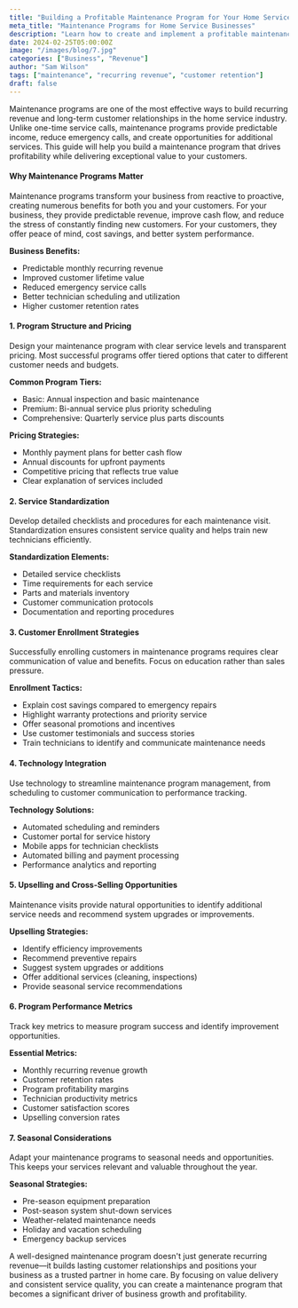 ```yaml
---
title: "Building a Profitable Maintenance Program for Your Home Service Business"
meta_title: "Maintenance Programs for Home Service Businesses"
description: "Learn how to create and implement a profitable maintenance program that increases recurring revenue, improves customer retention, and builds long-term business value."
date: 2024-02-25T05:00:00Z
image: "/images/blog/7.jpg"
categories: ["Business", "Revenue"]
author: "Sam Wilson"
tags: ["maintenance", "recurring revenue", "customer retention"]
draft: false
---
```


Maintenance programs are one of the most effective ways to build recurring revenue and long-term customer relationships in the home service industry. Unlike one-time service calls, maintenance programs provide predictable income, reduce emergency calls, and create opportunities for additional services. This guide will help you build a maintenance program that drives profitability while delivering exceptional value to your customers.

#### Why Maintenance Programs Matter

Maintenance programs transform your business from reactive to proactive, creating numerous benefits for both you and your customers. For your business, they provide predictable revenue, improve cash flow, and reduce the stress of constantly finding new customers. For your customers, they offer peace of mind, cost savings, and better system performance.

**Business Benefits:**
- Predictable monthly recurring revenue
- Improved customer lifetime value
- Reduced emergency service calls
- Better technician scheduling and utilization
- Higher customer retention rates

#### 1. Program Structure and Pricing

Design your maintenance program with clear service levels and transparent pricing. Most successful programs offer tiered options that cater to different customer needs and budgets.

**Common Program Tiers:**
- Basic: Annual inspection and basic maintenance
- Premium: Bi-annual service plus priority scheduling
- Comprehensive: Quarterly service plus parts discounts

**Pricing Strategies:**
- Monthly payment plans for better cash flow
- Annual discounts for upfront payments
- Competitive pricing that reflects true value
- Clear explanation of services included

#### 2. Service Standardization

Develop detailed checklists and procedures for each maintenance visit. Standardization ensures consistent service quality and helps train new technicians efficiently.

**Standardization Elements:**
- Detailed service checklists
- Time requirements for each service
- Parts and materials inventory
- Customer communication protocols
- Documentation and reporting procedures

#### 3. Customer Enrollment Strategies

Successfully enrolling customers in maintenance programs requires clear communication of value and benefits. Focus on education rather than sales pressure.

**Enrollment Tactics:**
- Explain cost savings compared to emergency repairs
- Highlight warranty protections and priority service
- Offer seasonal promotions and incentives
- Use customer testimonials and success stories
- Train technicians to identify and communicate maintenance needs

#### 4. Technology Integration

Use technology to streamline maintenance program management, from scheduling to customer communication to performance tracking.

**Technology Solutions:**
- Automated scheduling and reminders
- Customer portal for service history
- Mobile apps for technician checklists
- Automated billing and payment processing
- Performance analytics and reporting

#### 5. Upselling and Cross-Selling Opportunities

Maintenance visits provide natural opportunities to identify additional service needs and recommend system upgrades or improvements.

**Upselling Strategies:**
- Identify efficiency improvements
- Recommend preventive repairs
- Suggest system upgrades or additions
- Offer additional services (cleaning, inspections)
- Provide seasonal service recommendations

#### 6. Program Performance Metrics

Track key metrics to measure program success and identify improvement opportunities.

**Essential Metrics:**
- Monthly recurring revenue growth
- Customer retention rates
- Program profitability margins
- Technician productivity metrics
- Customer satisfaction scores
- Upselling conversion rates

#### 7. Seasonal Considerations

Adapt your maintenance programs to seasonal needs and opportunities. This keeps your services relevant and valuable throughout the year.

**Seasonal Strategies:**
- Pre-season equipment preparation
- Post-season system shut-down services
- Weather-related maintenance needs
- Holiday and vacation scheduling
- Emergency backup services

A well-designed maintenance program doesn't just generate recurring revenue—it builds lasting customer relationships and positions your business as a trusted partner in home care. By focusing on value delivery and consistent service quality, you can create a maintenance program that becomes a significant driver of business growth and profitability.